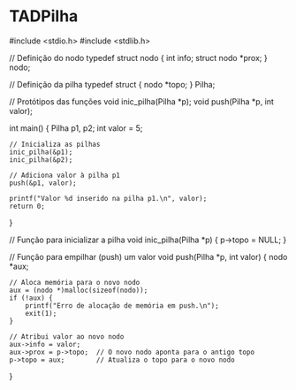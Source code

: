 # TADPilha

#include <stdio.h>
#include <stdlib.h>

// Definição do nodo
typedef struct nodo {
    int info;
    struct nodo *prox;
} nodo;

// Definição da pilha
typedef struct {
    nodo *topo;
} Pilha;

// Protótipos das funções
void inic_pilha(Pilha *p);
void push(Pilha *p, int valor);

int main() {
    Pilha p1, p2;
    int valor = 5;

    // Inicializa as pilhas
    inic_pilha(&p1);
    inic_pilha(&p2);

    // Adiciona valor à pilha p1
    push(&p1, valor);

    printf("Valor %d inserido na pilha p1.\n", valor);
    return 0;
}

// Função para inicializar a pilha
void inic_pilha(Pilha *p) {
    p->topo = NULL;
}

// Função para empilhar (push) um valor
void push(Pilha *p, int valor) {
    nodo *aux;

    // Aloca memória para o novo nodo
    aux = (nodo *)malloc(sizeof(nodo));
    if (!aux) {
        printf("Erro de alocação de memória em push.\n");
        exit(1);
    }

    // Atribui valor ao novo nodo
    aux->info = valor;
    aux->prox = p->topo;  // O novo nodo aponta para o antigo topo
    p->topo = aux;        // Atualiza o topo para o novo nodo
}
